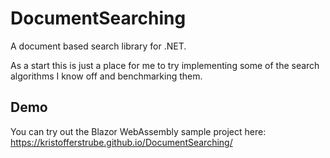 # DocumentSearching
A document based search library for .NET.

As a start this is just a place for me to try implementing some of the search algorithms I know off and benchmarking them.

## Demo
You can try out the Blazor WebAssembly sample project here: https://kristofferstrube.github.io/DocumentSearching/
